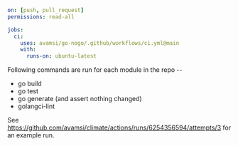 ```yaml
on: [push, pull_request]
permissions: read-all

jobs:
  ci:
    uses: avamsi/go-nogo/.github/workflows/ci.yml@main
    with:
      runs-on: ubuntu-latest
```

Following commands are run for each module in the repo --
- go build
- go test
- go generate (and assert nothing changed)
- golangci-lint

See https://github.com/avamsi/climate/actions/runs/6254356594/attempts/3 for an example run.
